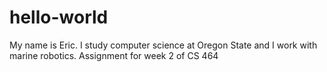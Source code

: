 # hello-world
My name is Eric. I study computer science at Oregon State and I work with marine robotics.
Assignment for week 2 of CS 464
